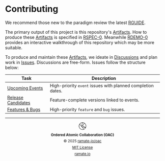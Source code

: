 # Contributing
We recommend those new to the paradigm review the latest [RGUIDE](./rguide/oera-000-000-000-dulan/rguide-000-000-000/README.md).

The primary output of this project is this repository's [Artifacts](./rglo/oera-000-000-000-dulan/rglo-000-000-000-artifact/README.md). How to produce these [Artifacts](./rglo/oera-000-000-000-dulan/rglo-000-000-000-artifact/README.md) is specified in [RSPEC-0](./rspec/oera-000-000-000-dulan/rspec-000-000-000/README.md). Meanwhile [RDEMO-0](./rdemo/oera-000-000-000-dulan/rdemo-000-000-000/README.md) provides an interactive walkthrough of this repository which may be more suitable.

To produce and maintain these [Artifacts](./rglo/oera-000-000-000-dulan/rglo-000-000-000-artifact/README.md), we ideate in [Discussions](https://github.com/ramate-io/oac/discussions) and plan work in [Issues](https://github.com/ramate-io/oac/issues). Discussions are free-form. Issues follow the structure below:

| Task | Description |
|------|-------------|
| [Upcoming Events](https://github.com/ramate-io/oac/issues?q=is%3Aissue%20state%3Aopen%20label%3Apriority%3Ahigh%2Cpriority%3Amedium%20label%3Aevent) | High-priority `event` issues with planned completion dates. |
| [Release Candidates](https://github.com/ramate-io/oac/issues?q=is%3Aissue%20state%3Aopen%20label%3Arelease-candidate) | Feature-complete versions linked to events. |
| [Features & Bugs](https://github.com/ramate-io/oac/issues?q=is%3Aissue%20state%3Aopen%20label%3Afeature%2Cbug%20label%3Apriority%3Aurgent%2Cpriority%3Ahigh) | High-priority `feature` and `bug` issues. |

<!--OAC FOOTER: DO NOT REMOVE THIS LINE-->
---

<div align="center">
  <a href="https://github.com/ramate-io/oac">
    <picture>
      <source srcset="/assets/oac-inverted-transparent.png" media="(prefers-color-scheme: dark)">
      <img height="24" src="/assets/oac-transparent.png" alt="OAC"/>
    </picture>
  </a>
  <br/>
  <sub>
    <b>Ordered Atomic Collaboration (OAC)</b>
    <br/>
    &copy; 2025 <a href="https://github.com/ramate-io/oac">ramate-io/oac</a>
    <br/>
    <a href="https://github.com/ramate-io/oac/blob/main/LICENSE">MIT License</a>
    <br/>
    <a href="https://www.ramate.io">ramate.io</a>
  </sub>
</div>
